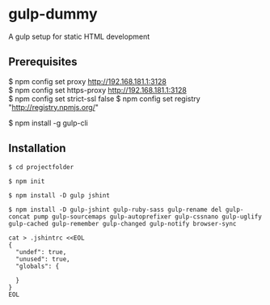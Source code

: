 # gulp-dummy
A gulp setup for static HTML development

## Prerequisites

$ npm config set proxy http://192.168.181.1:3128  
$ npm config set https-proxy http://192.168.181.1:3128  
$ npm config set strict-ssl false
$ npm config set registry "http://registry.npmjs.org/"

$ npm install -g gulp-cli

## Installation

```
$ cd projectfolder

$ npm init

$ npm install -D gulp jshint

$ npm install -D gulp-jshint gulp-ruby-sass gulp-rename del gulp-concat pump gulp-sourcemaps gulp-autoprefixer gulp-cssnano gulp-uglify gulp-cached gulp-remember gulp-changed gulp-notify browser-sync

cat > .jshintrc <<EOL
{
  "undef": true,
  "unused": true,
  "globals": {

  }
}
EOL

```
